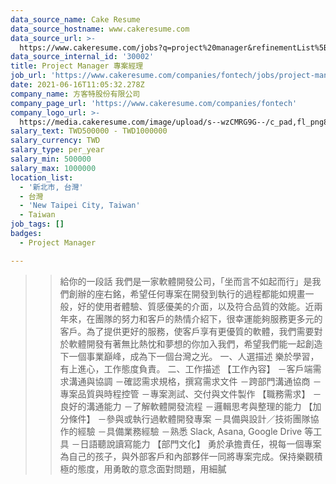 ```yaml
---
data_source_name: Cake Resume
data_source_hostname: www.cakeresume.com
data_source_url: >-
  https://www.cakeresume.com/jobs?q=project%20manager&refinementList%5Blang_name%5D%5B0%5D=English&refinementList%5Bsalary_type%5D=per_year&range%5Bsalary_range%5D%5Bmin%5D=1000000&page=2
data_source_internal_id: '30002'
title: Project Manager 專案經理
job_url: 'https://www.cakeresume.com/companies/fontech/jobs/project-manager-a98b15'
date: 2021-06-16T11:05:32.278Z
company_name: 方客特股份有限公司
company_page_url: 'https://www.cakeresume.com/companies/fontech'
company_logo_url: >-
  https://media.cakeresume.com/image/upload/s--wzCMRG9G--/c_pad,fl_png8,h_200,w_200/v1556871651/g51zpxtiiw2poah2ygk1.png
salary_text: TWD500000 - TWD1000000
salary_currency: TWD
salary_type: per_year
salary_min: 500000
salary_max: 1000000
location_list:
  - '新北市, 台灣'
  - 台灣
  - 'New Taipei City, Taiwan'
  - Taiwan
job_tags: []
badges:
  - Project Manager

---
```


>> 給你的一段話 我們是一家軟體開發公司，「坐而言不如起而行」是我們創辦的座右銘，希望任何專案在開發到執行的過程都能如規畫一般，好的使用者體驗、質感優美的介面，以及符合品質的效能。近兩年來，在團隊的努力和客戶的熱情介紹下，很幸運能夠服務更多元的客戶。為了提供更好的服務，使客戶享有更優質的軟體，我們需要對於軟體開發有著無比熱忱和夢想的你加入我們，希望我們能一起創造下一個事業巔峰，成為下一個台灣之光。 一、人選描述 樂於學習，有上進心，工作態度負責。 二、工作描述 【工作內容】 －客戶端需求溝通與協調 －確認需求規格，撰寫需求文件 －跨部門溝通協商 －專案品質與時程控管 －專案測試、交付與文件製作 【職務需求】 －良好的溝通能力 －了解軟體開發流程 －邏輯思考與整理的能力 【加分條件】 －參與或執行過軟體開發專案 －具備與設計／技術團隊協作的經驗 －具備業務經驗 －熟悉 Slack, Asana, Google Drive 等工具 －日語聽說讀寫能力 【部門文化】 勇於承擔責任，視每一個專案為自己的孩子，與外部客戶和內部夥伴一同將專案完成。保持樂觀積極的態度，用勇敢的意念面對問題，用細膩